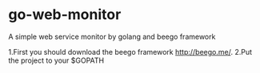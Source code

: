 go-web-monitor
==============

A simple web service monitor by golang and beego framework


1.First you should download the beego framework http://beego.me/.
2.Put the project to your $GOPATH
